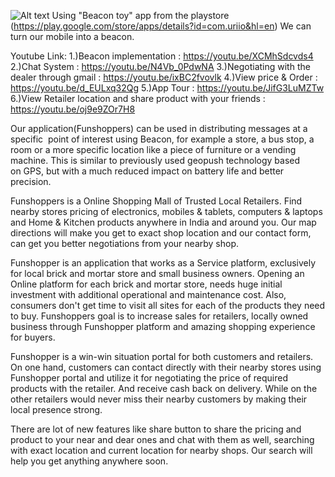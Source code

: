 ![Alt text](https://github.com/nicks258/apptite/blob/master/Screenshot_20161005-210154.png?raw=true "Home Page")
Using "Beacon toy" app from the playstore 
(https://play.google.com/store/apps/details?id=com.uriio&hl=en)
We can turn our mobile into a beacon.

Youtube Link:
1.)Beacon implementation : https://youtu.be/XCMhSdcvds4
2.)Chat System : https://youtu.be/N4Vb_0PdwNA
3.)Negotiating with the dealer through gmail : https://youtu.be/ixBC2fvovlk
4.)View price & Order : https://youtu.be/d_EULxq32Qg
5.)App Tour : https://youtu.be/JifG3LuMZTw
6.)View Retailer location and share product with your friends : https://youtu.be/oj9e9ZOr7H8


Our application(Funshoppers) can be used in distributing messages at a specific 
point of interest using Beacon, for example a store, a bus stop, a room or a 
more  specific location like a piece of furniture or a vending machine. 
This is similar to previously used geopush technology based on GPS, but with a 
much reduced impact on battery life and better precision.

Funshoppers is a Online Shopping Mall of Trusted Local Retailers. Find nearby 
stores pricing of electronics, mobiles & tablets, computers & laptops and Home & 
Kitchen products anywhere in India and around you. Our map directions will 
make you get to exact shop location and our contact form, can get you better 
negotiations from your nearby shop.

Funshopper is an application that works as a Service platform, exclusively for 
local brick and mortar store and small business owners. Opening an Online 
platform for each brick and mortar store, needs huge initial investment with 
additional operational and maintenance cost. Also, consumers don't get time to 
visit all sites for each of the products they need to buy. Funshoppers goal is to 
increase sales for retailers, locally owned business through Funshopper platform 
and amazing shopping experience for buyers.

Funshopper is a win-win situation portal for both customers and retailers. 
On one hand, customers can contact directly with their nearby stores using 
Funshopper portal and utilize it for negotiating the price of required products 
with the retailer. And receive cash back on delivery. While on the other 
retailers would never miss their nearby customers by making their local presence 
strong.

There are lot of new features like share button to share the pricing and product 
to your near and dear ones and chat with them as well, searching with exact 
location and current location for nearby shops. Our search will help you get 
anything anywhere soon.

